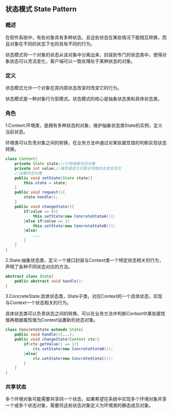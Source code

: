 ## 状态模式 State Pattern

### 概述

在软件系统中，有些对象具有多种状态，且这些状态在某些情况下能相互转换，而且对象在不同的状态下也将具有不同的行为。

状态模式将一个对象的状态从该对象中分离出来，封装到专门的状态类中，使得对象状态可以灵活变化，客户端可以一致处理处于某种状态的对象。

### 定义

状态模式允许一个对象在其内部状态改变时改变它的行为。

状态模式是一种对象行为型模式。状态模式的核心是抽象状态类和具体状态类。

### 角色

1.Context:环境类，是拥有多种状态的对象，维护抽象状态类State的实例，定义当前状态。

环境类可以负责对象之间的转换，在业务方法中通过对某些属性值的判断实现状态转换。
```java
class Context{
    private State state;//引用抽象状态对象
    private int value;//属性值变化可能会导致状态发生变化
    //设置状态对象
    public void setState(State state){
        this.state = state;
    }
    public void request(){
        state.handle();
    }
    public void changeState(){
        if(value == 0){
            this.setState(new ConcreteStateA());
        }else if(value == 1)
            this.setState(new ConcreteStateB());
        }else{
            ...
        }
    }
}
```
2.State:抽象状态类，定义一个接口封装与Context类一个特定状态相关的行为，声明了各种不同状态对应的方法。
```java
abstract class State{
    public abstract void handle();
}
```
3.ConcreteState:具体状态类，State子类，对应Context的一个具体状态，实现与Context一个状态相关的行为。

具体状态类可以负责状态之间的转换，可以在业务方法中判断Context中某些属性值再根据属性值为Context设置新的状态对象。

```java
class ConcreteState extends State{
    public void handle(){...};
    public void changeState(Context ctx){
        if(ctx.getValue() == 1){
            ctx.setState(new ConcreteStateB());
        }else{
            ctx.setState(new ConcreteStateC());
        }
    }
}
```

### 共享状态

多个环境对象可能需要共享同一个状态，如果希望在系统中实现多个环境对象共享一个或多个状态对象，需要将这些状态对象定义为环境类的静态成员对象。